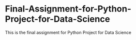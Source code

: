 # Final-Assignment-for-Python-Project-for-Data-Science
This is the final assignment for Python Project for Data Science

